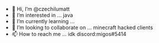 - 👋 Hi, I’m @czechilumatt
- 👀 I’m interested in ... java
- 🌱 I’m currently learning ... 
- 💞️ I’m looking to collaborate on ... minecraft hacked clients
- 📫 How to reach me ... idk discord:migos#5414

<!---
czechilumatt/czechilumatt is a ✨ special ✨ repository because its `README.md` (this file) appears on your GitHub profile.
You can click the Preview link to take a look at your changes.
--->
